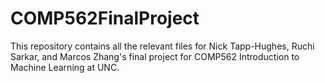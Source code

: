 # COMP562FinalProject

This repository contains all the relevant files for Nick Tapp-Hughes, Ruchi Sarkar, and Marcos Zhang's final project for COMP562 Introduction to Machine Learning at UNC.
